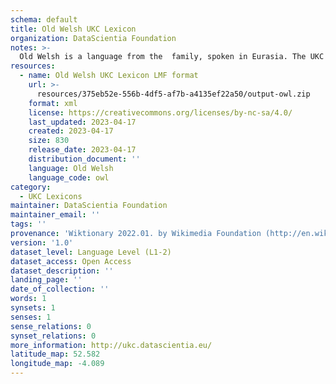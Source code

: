 ```yaml
---
schema: default
title: Old Welsh UKC Lexicon
organization: DataScientia Foundation
notes: >-
  Old Welsh is a language from the  family, spoken in Eurasia. The UKC Lexicon of Old Welsh is represented as a lexico-semantic network. It consists of words, word senses, synsets, as well as sense-level and synset-level relationships.
resources:
  - name: Old Welsh UKC Lexicon LMF format
    url: >-
      resources/375eb52e-556b-4df5-af7b-a4135ef22a50/output-owl.zip
    format: xml
    license: https://creativecommons.org/licenses/by-nc-sa/4.0/
    last_updated: 2023-04-17
    created: 2023-04-17
    size: 830
    release_date: 2023-04-17
    distribution_document: ''
    language: Old Welsh
    language_code: owl
category:
  - UKC Lexicons
maintainer: DataScientia Foundation
maintainer_email: ''
tags: ''
provenance: 'Wiktionary 2022.01. by Wikimedia Foundation (http://en.wiktionary.org); Princeton WordNet 2.1 by Princeton University (https://wordnet.princeton.edu)'
version: '1.0'
dataset_level: Language Level (L1-2)
dataset_access: Open Access
dataset_description: ''
landing_page: ''
date_of_collection: ''
words: 1
synsets: 1
senses: 1
sense_relations: 0
synset_relations: 0
more_information: http://ukc.datascientia.eu/
latitude_map: 52.582
longitude_map: -4.089
---
```

